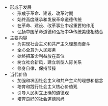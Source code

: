 - 形成于发展
	- 形成于革命、建设、改革时期
	- 始终高度继承和发展革命道德传统
	- 在革命、建设、改革事业中起重要的作用
	- 弘扬中国革命道德和弘扬中华传统美德相结合
- 主要内容
	- 为实现社会主义和共产主义理想而奋斗
	- 全心全意为人民服务
	- 始终把革命利益放在首位
	- 树立社会新风，建立新型人际关系
	- 修身自律，保持节操
- 当代价值
	- 加强和巩固社会主义和共产主义的理想和信念
	- 培育和践行社会主义核心价值观
	- 引导人民树立正确的道德观
	- 培育良好的社会道德风尚